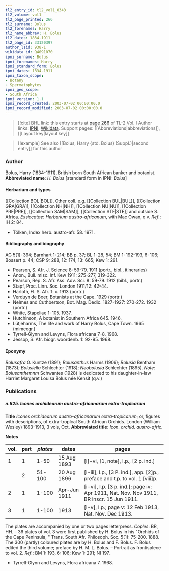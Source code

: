 ```yaml
---
tl2_entry_id: tl2_vol1_0343
tl2_volume: vol1
tl2_page_printed: 266
tl2_surname: Bolus
tl2_forenames: Harry
tl2_name_abbrev: H. Bolus
tl2_dates: 1834-1911
tl2_page_id: 33120397
author_lsid: 938-1
wikidata_id: Q4091070
ipni_surname: Bolus
ipni_forenames: Harry
ipni_standard_form: Bolus
ipni_dates: 1834-1911
ipni_taxon_scope: 
- Botany
- Spermatophytes
ipni_geo_scope: 
- South Africa
ipni_version: 1.1
ipni_record_created: 2003-07-02 00:00:00.0
ipni_record_modified: 2003-07-02 00:00:00.0
---
```


> [!cite] BHL link: this entry starts at [page 266](https://www.biodiversitylibrary.org/page/33120397) of TL-2 Vol. I
> Author links: [IPNI](https://www.ipni.org/a/938-1), [Wikidata](https://www.wikidata.org/wiki/Q4091070). Support pages: [[Abbreviations|abbreviations]], [[Layout key|layout key]]

> [!example] See also [[Bolus, Harry {std. Bolus} (Suppl.)|second entry]] for this author

### Author

Bolus, Harry (1834-1911), British born South African banker and botanist. 
**Abbreviated name**: *H. Bolus* \[standard form in IPNI: *Bolus*\]

#### Herbarium and types

[[Collection BOL|BOL]]. Other coll. e.g. [[Collection BUL|BUL]], [[Collection GRA|GRA]], [[Collection NH|NH]], [[Collection NU|NU]], [[Collection PRE|PRE]], [[Collection SAM|SAM]], [[Collection STE|STE]] and outside S. Africa.
*Exsiccatae*: *Herbarium austro-africanum*, with Mac Owan, q v.
*Ref*.: IH 2: 84.
- Tölken, Index herb. austro-afr. 58. 1971.

#### Bibliography and biography

AG 5(1): 394; Barnhart 1: 214; BB p. 37; BL 1: 28, 54; BM 1: 192-193, 6: 106; Bossert p. 44; CSP 9: 288, 12: 174, 13: 665; Kew 1: 291.
- Pearson, S. Afr. J. Science 8: 59-79. 1911 (portr., bibl., itineraries)
- Anon., Bull. misc. Inf. Kew 1911: 275-277, 319-322.
- Pearson, Rep. S. Afr. Ass. Adv. Sci. 8: 59-79. 1912 (bibl., portr.)
- Stapf, Proc. Linn. Soc. London 1911/12: 42-44.
- Harloth, Fl. S. Afr. 1: x. 1913 (portr.)
- Verduyn de Boer, Botanists at the Cape. 1929 (portr.)
- Nelmes and Cuthbertson, Bot. Mag. Dedic. 1827-1927: 270-272. 1932 (portr.)
- White, Stapeliae 1: 105. 1937.
- Hutchinson, A botanist in Southern Africa 645. 1946.
- Lütjeharms, The life and work of Harry Bolus, Cape Town. 1965 (mimeogr.)
- Tyrrell-Glynn and Levyns, Flora africana 7-8. 1968.
- Jessop, S. Afr. biogr. woordenb. 1: 92-95. 1968.

#### Eponymy

*Bolusafra* O. Kuntze (1891); *Bolusanthus* Harms (1906); *Bolusia* Bentham (1873); *Bolusiella* Schlechter (1918); *Neobolusia* Schlechter (1895). *Note*: *Bolusanthemnm* Schwantes (1928) is dedicated to his daughter-in-law Harriet Margaret Louisa Bolus née Kensit (q.v.)

### Publications

##### n.625. Icones orchidearum austro-africanarum extra-troplcarum

**Title**
*Icones orchidearum austro-africanarum extra-troplcarum*; or, figures with descriptions, of extra-troplcal South African Orchids. London (William Wesley) 1893-1913, 3 vols, Oct.
**Abbreviated title**: *Icon. orchid. austro-afric.*

**Notes**

|vol.	|part	|*plates*	|dates	|pages|
|---	|---	|---	|---	|---	|
|1	|1	|1-50	|15 Aug 1893	|\[i\]-vi, \[1, note\], l.p., \[2 p. ind.\]|
|	|2	|51-100	|20 Aug 1896	|\[i-iii\], l.p., \[3 P. ind.\], app. \[2\]p., preface and t.p. to vol. 1 \[viii\]p.|
|2	|1	|1-100	|Apr-Jun 1911	|\[i-vi\], l.p. \[3 p. ind.\]; page iv: Apr 1911, Nat. Nov. Nov 1911, BR inscr. 15 Jun 1911.|
|3	|1	|1-100	|1913	|\[i-v\], l.p.; page v: 12 Feb 1913, Nat. Nov. Dec 1913.|

The plates are accompanied by one or two pages letterpress. *Coples*: BR, HH. – 36 plates of vol. 3 were first published by H. Bolus in his "Orchids of the Cape Peninsula, " Trans.
South Afr. Philosoph. Soc. 5(1): 75-200. 1888. The 300 (partly) coloured plates are by H. Bolus and F. Bolus. F. Bolus edited the third volume; preface by H. M. L. Bolus. – Portrait as frontisplece to vol. 2.
*Ref*.: BM 1: 193, 6: 106; Kew 1: 291; NI 197.
- Tyrrell-Glynn and Levyns, Flora africana 7. 1968.

